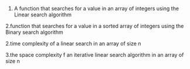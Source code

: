 1. A function that searches for a value in an array of integers using the Linear search algorithm

2.function that searches for a value in a sorted array of integers using the Binary search algorithm

2.time complexity of a linear search in an array of size n

3.the space complexity f an iterative linear search algorithm in an array of size n


